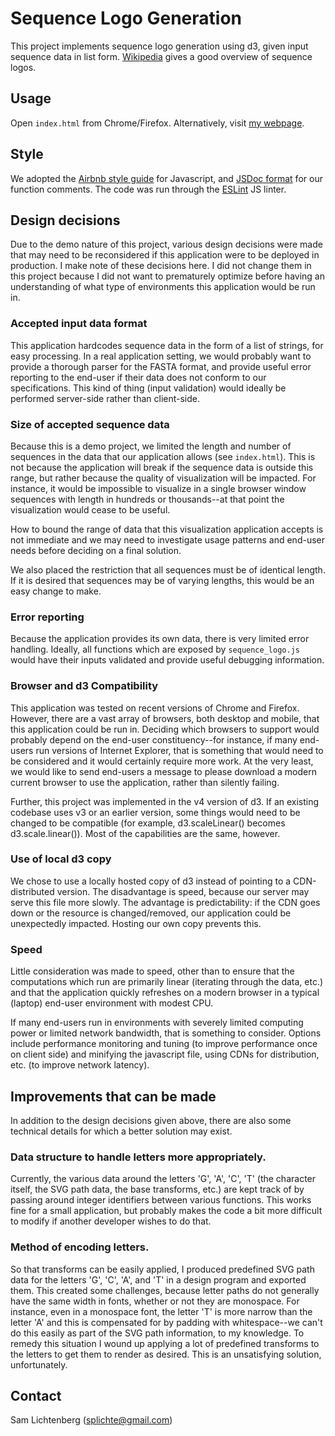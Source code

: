 # Sequence Logo Generation

This project implements sequence logo generation using d3, given input sequence data in list form. [Wikipedia](http://en.wikipedia.org/wiki/Sequence_logo) gives a good overview of sequence logos.

## Usage

Open `index.html` from Chrome/Firefox. Alternatively, visit [my webpage](http://samlichtenberg.com/static/sequence_logo).

## Style

We adopted the [Airbnb style guide](https://github.com/airbnb/javascript) for Javascript, and [JSDoc format](http://usejsdoc.org/) for our function comments. The code was run through the [ESLint](http://eslint.org/) JS linter.

## Design decisions

Due to the demo nature of this project, various design decisions were made that may need to be reconsidered if this application were to be deployed in production. I make note of these decisions here. I did not change them in this project because I did not want to prematurely optimize before having an understanding of what type of environments this application would be run in.

### Accepted input data format

This application hardcodes sequence data in the form of a list of strings, for easy processing. In a real application setting, we would probably want to provide a thorough parser for the FASTA format, and provide useful error reporting to the end-user if their data does not conform to our specifications. This kind of thing (input validation) would ideally be performed server-side rather than client-side.

### Size of accepted sequence data

Because this is a demo project, we limited the length and number of sequences in the data that our application allows (see `index.html`). This is not because the application will break if the sequence data is outside this range, but rather because the quality of visualization will be impacted. For instance, it would be impossible to visualize in a single browser window sequences with length in hundreds or thousands--at that point the visualization would cease to be useful.

How to bound the range of data that this visualization application accepts is not immediate and we may need to investigate usage patterns and end-user needs before deciding on a final solution.

We also placed the restriction that all sequences must be of identical length. If it is desired that sequences may be of varying lengths, this would be an easy change to make.

### Error reporting

Because the application provides its own data, there is very limited error handling. Ideally, all functions which are exposed by `sequence_logo.js` would have their inputs validated and provide useful debugging information.

### Browser and d3 Compatibility

This application was tested on recent versions of Chrome and Firefox. However, there are a vast array of browsers, both desktop and mobile, that this application could be run in. Deciding which browsers to support would probably depend on the end-user constituency--for instance, if many end-users run versions of Internet Explorer, that is something that would need to be considered and it would certainly require more work. At the very least, we would like to send end-users a message to please download a modern current browser to use the application, rather than silently failing.

Further, this project was implemented in the v4 version of d3. If an existing codebase uses v3 or an earlier version, some things would need to be changed to be compatible (for example, d3.scaleLinear() becomes d3.scale.linear()). Most of the capabilities are the same, however.

### Use of local d3 copy

We chose to use a locally hosted copy of d3 instead of pointing to a CDN-distributed version. The disadvantage is speed, because our server may serve this file more slowly. The advantage is predictability: if the CDN goes down or the resource is changed/removed, our application could be unexpectedly impacted. Hosting our own copy prevents this.

### Speed

Little consideration was made to speed, other than to ensure that the computations which run are primarily linear (iterating through the data, etc.) and that the application quickly refreshes on a modern browser in a typical (laptop) end-user environment with modest CPU.

If many end-users run in environments with severely limited computing power or limited network bandwidth, that is something to consider. Options include performance monitoring and tuning (to improve performance once on client side) and minifying the javascript file, using CDNs for distribution, etc. (to improve network latency).

## Improvements that can be made

In addition to the design decisions given above, there are also some technical details for which a better solution may exist.

### Data structure to handle letters more appropriately. 

Currently, the various data around the letters 'G', 'A', 'C', 'T' (the character itself, the SVG path data, the base transforms, etc.) are  kept track of by passing around integer identifiers between various functions. This works fine for a small application, but probably makes the code a bit more difficult to modify if another developer wishes to do that.

### Method of encoding letters.

So that transforms can be easily applied, I produced predefined SVG path data for the letters 'G', 'C', 'A', and 'T' in a design program and exported them. This created some challenges, because letter paths do not generally have the same width in fonts, whether or not they are monospace. For instance, even in a monospace font, the letter 'T' is more narrow than the letter 'A' and this is compensated for by padding with whitespace--we can't do this easily as part of the SVG path information, to my knowledge. To remedy this situation I wound up applying a lot of predefined transforms to the letters to get them to render as desired. This is an unsatisfying solution, unfortunately.

## Contact

Sam Lichtenberg (splichte@gmail.com)
